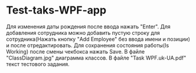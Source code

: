 # Test-taks-WPF-app
Для изменения даты рождения после ввода нажать "Enter".
Для добавления сотрудника можно добавить пустую строку для сотрудника(Нажать кнопку "Add Employee" без ввода имени и позиции) и после отредактировать. 
Для сохранения состояния работы(Is Working) после смены чекбокса нажать Save.
В файле "ClassDiagram.jpg" диаграмма классов.
В файле "Task WPF.uk-UA.pdf" текст тестового задания.
